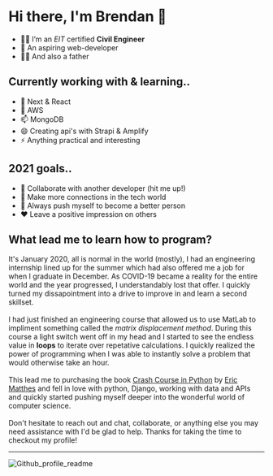# Hi there, I'm Brendan 👋

- 👨‍🎓 I’m an *EIT* certified **Civil Engineer**
- 🌱 An aspiring web-developer
- 👨‍👦 And also a father


## Currently working with & learning..

- 🤔 Next & React
- 💬 AWS
- 📫 MongoDB
- 😄 Creating api's with Strapi & Amplify
- ⚡ Anything practical and interesting

## 2021 goals..

- 🤳 Collaborate with another developer (hit me up!)
- 🦾 Make more connections in the tech world
- 💪 Always push myself to become a better person
- ♥ Leave a positive impression on others

## What lead me to learn how to program?

It's January 2020, all is normal in the world (mostly), I had an engineering internship lined up for the summer which had also offered me a job for when I graduate in December. As COVID-19 became a reality for the entire world and the year progressed, I understandably lost that offer. I quickly turned my dissapointment into a drive to improve in and learn a second skillset. 
</br>
</br>
I had just finished an engineering course that allowed us to use MatLab to impliment something called the *matrix displacement method*. During this course a light switch went off in my head and I started to see the endless value in **loops** to iterate over repetative calculations. I quickly realized the power of programming when I was able to instantly solve a problem that would otherwise take an hour. 
</br>
</br>
This lead me to purchasing the book [Crash Course in Python](https://www.amazon.com/Python-Crash-Course-2nd-Edition/dp/1593279280/ref=tmm_pap_swatch_0?_encoding=UTF8&qid=&sr=) by [Eric Matthes](https://twitter.com/ehmatthes) and fell in love with python, Django, working with data and APIs and quickly started pushing myself deeper into the wonderful world of computer science. 
</br>
</br>
Don't hesitate to reach out and chat, collaborate, or anything else you may need assistance with I'd be glad to help. Thanks for taking the time to checkout my profile!

<hr>

![Github_profile_readme](https://user-images.githubusercontent.com/64326462/112737054-f912ef00-8f2d-11eb-859f-159ba2e2ae54.png)


